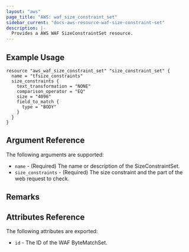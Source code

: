 ```yaml
---
layout: "aws"
page_title: "AWS: waf_size_constraint_set"
sidebar_current: "docs-aws-resource-waf-size-constraint-set"
description: |-
  Provides a AWS WAF SizeConstraintSet resource.
---
```


## Example Usage

```
resource "aws_waf_size_constraint_set" "size_constraint_set" {
  name = "tfsize_constraints"
  size_constraints {
    text_transformation = "NONE"
    comparison_operator = "EQ"
    size = "4096"
    field_to_match {
      type = "BODY"
    }
  }
}
```

## Argument Reference

The following arguments are supported:

* `name` - (Required) The name or description of the SizeConstraintSet.
* `size_constraints` - (Required) The size constraint and the part of the web request to check.

## Remarks

## Attributes Reference

The following attributes are exported:

* `id` - The ID of the WAF ByteMatchSet.
